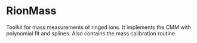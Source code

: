 # RionMass
Toolkit for mass measurements of ringed ions. It implements the CMM with polynomial fit and splines. Also contains the mass calibration routine.
